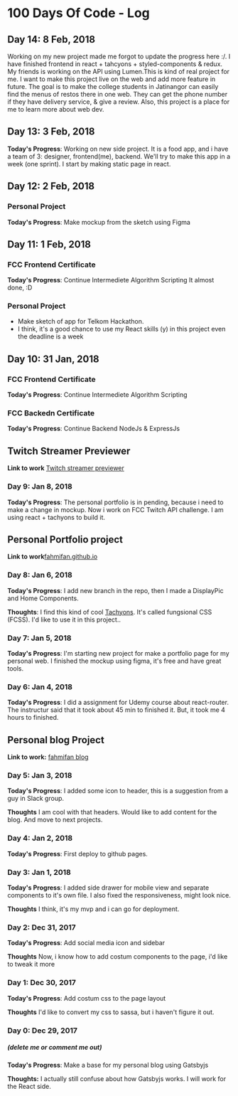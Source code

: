 # 100 Days Of Code - Log

## Day 14: 8 Feb, 2018
Working on my new project made me forgot to update the progress here :/. I have finished frontend in react + tahcyons + styled-components & redux. My friends is working on the API using Lumen.This is kind of real project for me. I want to make this project live on the web and add more feature in future. The goal is to make the college students in Jatinangor can easily find the menus of restos there in one web. They can get the phone number if they have delivery service, & give a review. Also, this project is a place for me to learn more about web dev. 

## Day 13: 3 Feb, 2018
**Today's Progress**: 
Working on new side project. It is a food app, and i have a team of 3: designer, frontend(me), backend. We'll try to make this app in a week (one sprint). I start by making static page in react.

## Day 12: 2 Feb, 2018
### Personal Project
  **Today's Progress**: Make mockup from the sketch using Figma

## Day 11: 1 Feb, 2018

### FCC Frontend Certificate
  **Today's Progress**: Continue Intermediete Algorithm Scripting
It almost done, :D

### Personal Project
  - Make sketch of app for Telkom Hackathon.
  - I think, it's a good chance to use my React skills (y) in this project even the deadline is a week

## Day 10: 31 Jan, 2018 

### FCC Frontend Certificate
**Today's Progress**: Continue Intermediete Algorithm Scripting

### FCC Backedn Certificate
**Today's Progress**: Continue Backend NodeJs & ExpressJs

## Twitch Streamer Previewer
**Link to work** [Twitch streamer previewer](https://github.com/fahmifan/twitch_stream_previewer)

### Day 9: Jan 8, 2018 
**Today's Progress**: The personal portfolio is in pending, because i need to make a change in mockup. Now i work on FCC Twitch API challenge. I am using react + tachyons to build it. 


## Personal Portfolio project
**Link to work**[fahmifan.github.io](https://github.com/fahmifan/fahmifan.github.io/tree/refactor/to-using-react)

### Day 8: Jan 6, 2018
**Today's Progress**: I add new branch in the repo, then I made a DisplayPic and Home Components. 

**Thoughts**: I find this kind of cool [Tachyons](http://tachyons.io/). It's called fungsional CSS (FCSS). I'd like to use it in this project..

### Day 7: Jan 5, 2018
**Today's Progress**: I'm starting new project for make a portfolio page for my personal web. I finished the mockup using figma, it's free and have great tools.

### Day 6: Jan 4, 2018
**Today's Progress**: I did a assignment for  Udemy course about react-router. The instructur said that it took about 45 min to finished it. But, it took me 4 hours to finished. 

## Personal blog Project
**Link to work:** [fahmifan blog](https://github.com/fahmifan/fahmifan_blog)

### Day 5: Jan 3, 2018
**Today's Progress**: I added some icon to header, this is a suggestion from a guy in Slack group.

**Thoughts** I am cool with that headers. Would like to add content for the blog. And move to next projects.

### Day 4: Jan 2, 2018
**Today's Progress**: First deploy to github pages. 

### Day 3: Jan 1, 2018
**Today's Progress**: I added side drawer for mobile view and separate components to it's own file. I also fixed the responsiveness, might look nice.

**Thoughts** I think, it's my mvp and i can go for deployment.

### Day 2: Dec 31, 2017
**Today's Progress**: Add social media icon and sidebar

**Thoughts** Now, i know how to add costum components to the page, i'd like to tweak it more

### Day 1: Dec 30, 2017
**Today's Progress**: Add costum css to the page layout

**Thoughts** I'd like to convert my css to sassa, but i haven't figure it out.

### Day 0: Dec 29, 2017
##### (delete me or comment me out)

**Today's Progress**: Make a base for my personal blog using Gatsbyjs

**Thoughts:** I actually still confuse about how Gatsbyjs works. I will work for the React side.
